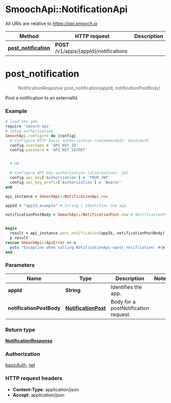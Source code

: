 # SmoochApi::NotificationApi

All URIs are relative to *https://api.smooch.io*

Method | HTTP request | Description
------------- | ------------- | -------------
[**post_notification**](NotificationApi.md#post_notification) | **POST** /v1/apps/{appId}/notifications | 


# **post_notification**
> NotificationResponse post_notification(appId, notificationPostBody)



Post a notification to an externalId.

### Example
```ruby
# load the gem
require 'smooch-api'
# setup authorization
SmoochApi.configure do |config|
  # Configure HTTP basic authorization (recommended): basicAuth
  config.username = 'API_KEY_ID'
  config.password = 'API_KEY_SECRET'


  # OR

  # Configure API key authorization (alternative): jwt
  config.api_key['Authorization'] = 'YOUR JWT'
  config.api_key_prefix['Authorization'] = 'Bearer'
end

api_instance = SmoochApi::NotificationApi.new

appId = "appId_example" # String | Identifies the app.

notificationPostBody = SmoochApi::NotificationPost.new # NotificationPost | Body for a postNotification request. 


begin
  result = api_instance.post_notification(appId, notificationPostBody)
  p result
rescue SmoochApi::ApiError => e
  puts "Exception when calling NotificationApi->post_notification: #{e}"
end
```

### Parameters

Name | Type | Description  | Notes
------------- | ------------- | ------------- | -------------
 **appId** | **String**| Identifies the app. | 
 **notificationPostBody** | [**NotificationPost**](NotificationPost.md)| Body for a postNotification request.  | 

### Return type

[**NotificationResponse**](NotificationResponse.md)

### Authorization

[basicAuth](../README.md#basicAuth), [jwt](../README.md#jwt)

### HTTP request headers

 - **Content-Type**: application/json
 - **Accept**: application/json



